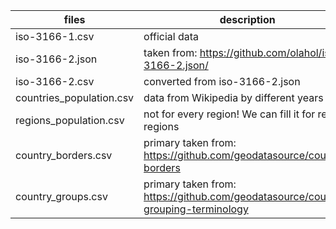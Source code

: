 | files                    | description    |
| ------------------------ | -------------- |
| iso-3166-1.csv           | official data  |
| iso-3166-2.json          | taken from: https://github.com/olahol/iso-3166-2.json/      |
| iso-3166-2.csv           | converted from iso-3166-2.json |
| countries_population.csv | data from Wikipedia by different years |
| regions_population.csv   | not for every region! We can fill it for require regions |
| country_borders.csv      | primary taken from: https://github.com/geodatasource/country-borders |
| country_groups.csv       | primary taken from: https://github.com/geodatasource/country-grouping-terminology  |
